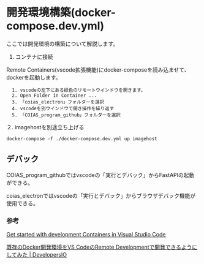 # 開発環境構築(docker-compose.dev.yml)

ここでは開発環境の構築について解説します。

1. コンテナに接続

Remote Containers(vscode拡張機能)にdocker-composeを読み込ませて、dockerを起動します。

      1. vscodeの左下にある緑色のリモートウインドウを開きます。
      2. Open Folder in Container ...
      3. 「coias_electron」フォルダーを選択
      4. vscodeを別ウインドウで開き操作を繰り返す
      5. 「COIAS_program_github」フォルダーを選択

２. imagehostを別途立ち上げる

```
docker-compose -f ./docker-compose.dev.yml up imagehost
```

## デバック

COIAS_program_githubではvscodeの「実行とデバック」からFastAPIの起動ができる。

coias_electronではvscodeの「実行とデバック」からブラウザデバック機能が使用できる。

### 参考

[Get started with development Containers in Visual Studio Code](https://code.visualstudio.com/docs/remote/containers-tutorial)

[既存のDocker開発環境をVS CodeのRemote Developmentで開発できるようにしてみた | DevelopersIO](https://dev.classmethod.jp/articles/add-vs-code-remote-development-settings-to-existing-docker-environment/)

